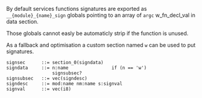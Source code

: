By default services functions signatures are exported as `__{module}_{name}_sign` globals
pointing to an array of `argc` w_fn_decl_val in data section.

Those globals cannot easly be automaticly strip if the function is unused.

As a fallback and optimisation a custom section named `w` can be used to put signatures.
```
signsec      ::= section_0(signdata)
signdata     ::= n:name                if (n == 'w')
                 signsubsec?
signsubsec   ::= vec(signdesc)
signdesc     ::= mod:name nm:name s:signval
signval      ::= vec(i8)
```
